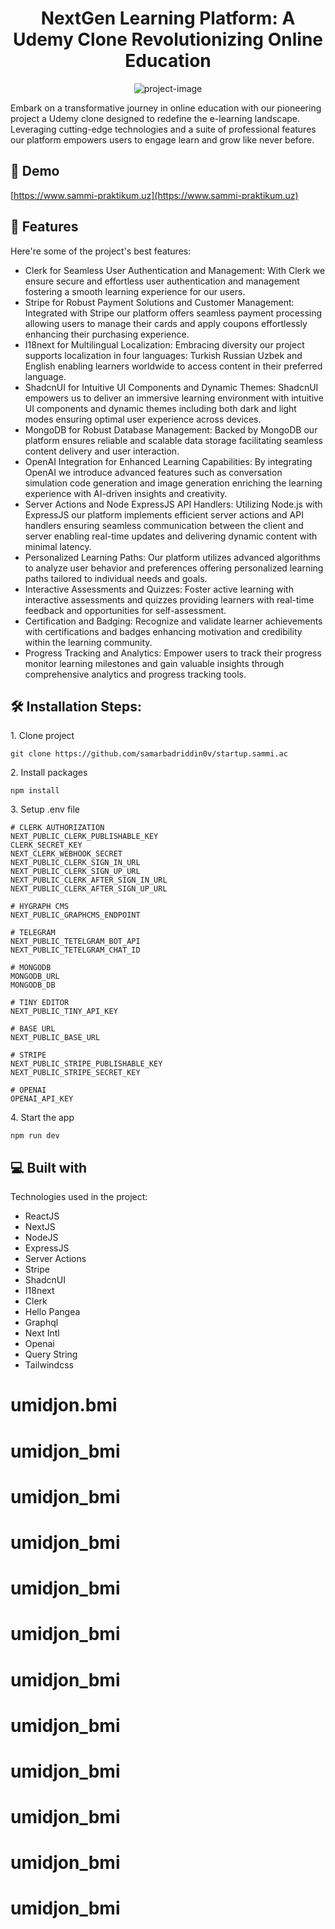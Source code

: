 <h1 align="center" id="title">NextGen Learning Platform: A Udemy Clone Revolutionizing Online Education</h1>

<p align="center"><img src="https://media.graphassets.com/cPlC13OsTaCHl8ytfxht" alt="project-image"></p>

<p id="description">Embark on a transformative journey in online education with our pioneering project a Udemy clone designed to redefine the e-learning landscape. Leveraging cutting-edge technologies and a suite of professional features our platform empowers users to engage learn and grow like never before.</p>

<h2>🚀 Demo</h2>

[https://www.sammi-praktikum.uz](https://www.sammi-praktikum.uz)

<h2>🧐 Features</h2>

Here're some of the project's best features:

- Clerk for Seamless User Authentication and Management: With Clerk we ensure secure and effortless user authentication and management fostering a smooth learning experience for our users.
- Stripe for Robust Payment Solutions and Customer Management: Integrated with Stripe our platform offers seamless payment processing allowing users to manage their cards and apply coupons effortlessly enhancing their purchasing experience.
- I18next for Multilingual Localization: Embracing diversity our project supports localization in four languages: Turkish Russian Uzbek and English enabling learners worldwide to access content in their preferred language.
- ShadcnUI for Intuitive UI Components and Dynamic Themes: ShadcnUI empowers us to deliver an immersive learning environment with intuitive UI components and dynamic themes including both dark and light modes ensuring optimal user experience across devices.
- MongoDB for Robust Database Management: Backed by MongoDB our platform ensures reliable and scalable data storage facilitating seamless content delivery and user interaction.
- OpenAI Integration for Enhanced Learning Capabilities: By integrating OpenAI we introduce advanced features such as conversation simulation code generation and image generation enriching the learning experience with AI-driven insights and creativity.
- Server Actions and Node ExpressJS API Handlers: Utilizing Node.js with ExpressJS our platform implements efficient server actions and API handlers ensuring seamless communication between the client and server enabling real-time updates and delivering dynamic content with minimal latency.
- Personalized Learning Paths: Our platform utilizes advanced algorithms to analyze user behavior and preferences offering personalized learning paths tailored to individual needs and goals.
- Interactive Assessments and Quizzes: Foster active learning with interactive assessments and quizzes providing learners with real-time feedback and opportunities for self-assessment.
- Certification and Badging: Recognize and validate learner achievements with certifications and badges enhancing motivation and credibility within the learning community.
- Progress Tracking and Analytics: Empower users to track their progress monitor learning milestones and gain valuable insights through comprehensive analytics and progress tracking tools.

<h2>🛠️ Installation Steps:</h2>

<p>1. Clone project</p>

```
git clone https://github.com/samarbadriddin0v/startup.sammi.ac
```

<p>2. Install packages</p>

```
npm install
```

<p>3. Setup .env file</p>

```
# CLERK AUTHORIZATION
NEXT_PUBLIC_CLERK_PUBLISHABLE_KEY
CLERK_SECRET_KEY
NEXT_CLERK_WEBHOOK_SECRET
NEXT_PUBLIC_CLERK_SIGN_IN_URL
NEXT_PUBLIC_CLERK_SIGN_UP_URL
NEXT_PUBLIC_CLERK_AFTER_SIGN_IN_URL
NEXT_PUBLIC_CLERK_AFTER_SIGN_UP_URL

# HYGRAPH CMS
NEXT_PUBLIC_GRAPHCMS_ENDPOINT

# TELEGRAM
NEXT_PUBLIC_TETELGRAM_BOT_API
NEXT_PUBLIC_TETELGRAM_CHAT_ID

# MONGODB
MONGODB_URL
MONGODB_DB

# TINY EDITOR
NEXT_PUBLIC_TINY_API_KEY

# BASE URL
NEXT_PUBLIC_BASE_URL

# STRIPE
NEXT_PUBLIC_STRIPE_PUBLISHABLE_KEY
NEXT_PUBLIC_STRIPE_SECRET_KEY

# OPENAI
OPENAI_API_KEY
```

<p>4. Start the app</p>

```
npm run dev
```

<h2>💻 Built with</h2>

Technologies used in the project:

- ReactJS
- NextJS
- NodeJS
- ExpressJS
- Server Actions
- Stripe
- ShadcnUI
- I18next
- Clerk
- Hello Pangea
- Graphql
- Next Intl
- Openai
- Query String
- Tailwindcss
# umidjon.bmi
# umidjon_bmi
# umidjon_bmi
# umidjon_bmi
# umidjon_bmi
# umidjon_bmi
# umidjon_bmi
# umidjon_bmi
# umidjon_bmi
# umidjon_bmi
# umidjon_bmi
# umidjon_bmi
